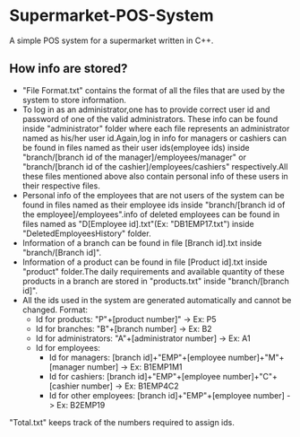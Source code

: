 # Supermarket-POS-System
A simple POS system for a supermarket written in C++.

## How info are stored?
- "File Format.txt" contains the format of all the files that are used by the system to store information.
- To log in as an administrator,one has to provide correct user id and password of one of the valid administrators. 
These info can be found inside "administrator" folder where each file represents an administrator named
as his/her user id.Again,log in info for managers or cashiers can be found in files named as their user ids(employee ids)
inside "branch/[branch id of the manager]/employees/manager" or "branch/[branch id of the cashier]/employees/cashiers"
respectively.All these files mentioned above also contain personal info of these users in their respective files.
- Personal info of the employees that are not users of the system can be found in files named as their employee ids
inside "branch/[branch id of the employee]/employees".info of deleted employees can be found in files named as 
"D[Employee id].txt"(Ex: "DB1EMP17.txt") inside "DeletedEmployeesHistory" folder.
- Information of a branch can be found in file [Branch id].txt inside "branch/[Branch id]". 
- Information of a product can be found in file [Product id].txt inside "product" folder.The daily requirements
and available quantity of these products in a branch are stored in "products.txt" inside "branch/[branch id]".
- All the ids used in the system are generated automatically and cannot be changed. Format:
	- Id for products: "P"+[product number]" -> Ex: P5
	- Id for branches: "B"+[branch number] -> Ex: B2
	- Id for administrators: "A"+[administrator number] -> Ex: A1
	- Id for employees:
		- Id for managers: [branch id]+"EMP"+[employee number]+"M"+[manager number] -> Ex: B1EMP1M1
		- Id for cashiers: [branch id]+"EMP"+[employee number]+"C"+[cashier number] -> Ex: B1EMP4C2
		- Id for other employees: [branch id]+"EMP"+[employee number] -> Ex: B2EMP19
    
 "Total.txt" keeps track of the numbers required to assign ids.
